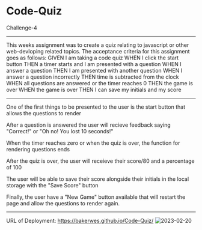 # Code-Quiz

Challenge-4

***

This weeks assignment was to create a quiz relating to javascript or other web-devloping related topics. The acceptance criteria for this assignment goes as follows:
GIVEN I am taking a code quiz
WHEN I click the start button
THEN a timer starts and I am presented with a question
WHEN I answer a question
THEN I am presented with another question
WHEN I answer a question incorrectly
THEN time is subtracted from the clock
WHEN all questions are answered or the timer reaches 0
THEN the game is over
WHEN the game is over
THEN I can save my initials and my score

***

One of the first things to be presented to the user is the start button that allows the questions to render

After a question is answered the user will recieve feedback saying "Correct!" or "Oh no! You lost 10 seconds!"

When the timer reaches zero or when the quiz is over, the function for rendering questions ends

After the quiz is over, the user will receieve their score/80 and a percentage of 100

The user will be able to save their score alongside their initials in the local storage with the "Save Score" button

Finally, the user have a "New Game" button available that will restart the page and allow the questions to render again. 

***
URL of Deployment: https://bakerwes.github.io/Code-Quiz/
![2023-02-20](https://user-images.githubusercontent.com/122948418/220206390-2970a9ea-c214-429e-bc00-2cd9611fb1c1.png)
